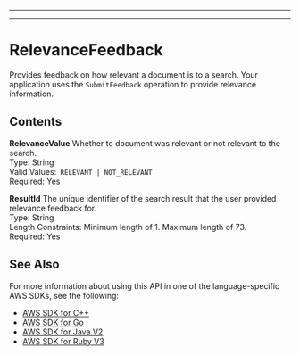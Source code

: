 --------

--------

# RelevanceFeedback<a name="API_RelevanceFeedback"></a>

Provides feedback on how relevant a document is to a search\. Your application uses the `SubmitFeedback` operation to provide relevance information\.

## Contents<a name="API_RelevanceFeedback_Contents"></a>

 **RelevanceValue**   <a name="Kendra-Type-RelevanceFeedback-RelevanceValue"></a>
Whether to document was relevant or not relevant to the search\.  
Type: String  
Valid Values:` RELEVANT | NOT_RELEVANT`   
Required: Yes

 **ResultId**   <a name="Kendra-Type-RelevanceFeedback-ResultId"></a>
The unique identifier of the search result that the user provided relevance feedback for\.  
Type: String  
Length Constraints: Minimum length of 1\. Maximum length of 73\.  
Required: Yes

## See Also<a name="API_RelevanceFeedback_SeeAlso"></a>

For more information about using this API in one of the language\-specific AWS SDKs, see the following:
+  [AWS SDK for C\+\+](https://docs.aws.amazon.com/goto/SdkForCpp/kendra-2019-02-03/RelevanceFeedback) 
+  [AWS SDK for Go](https://docs.aws.amazon.com/goto/SdkForGoV1/kendra-2019-02-03/RelevanceFeedback) 
+  [AWS SDK for Java V2](https://docs.aws.amazon.com/goto/SdkForJavaV2/kendra-2019-02-03/RelevanceFeedback) 
+  [AWS SDK for Ruby V3](https://docs.aws.amazon.com/goto/SdkForRubyV3/kendra-2019-02-03/RelevanceFeedback) 